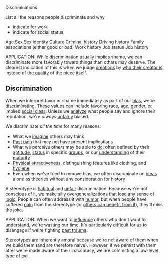
Discriminations

List all the reasons people discriminate and why
- indicate for work
- indicate for social status

Age
Sex
Sex identity
Culture
Criminal history
Driving history
Family associations (either good or bad)
Work history
Job status
Job history

APPLICATION: While discrimination usually implies shame, we can discriminate more favorably toward things than others may deserve. The clearest indication of this is when we judge [creations](creations.md) by [who their creator is](identity.md) instead of the [quality](values-quality.md) of the piece itself.


## Discrimination

When we interpret favor or shame immediately as part of our [bias](mind-bias.md), we're discriminating. These values can include favoring race, [age](maturity.md), [gender](gender.md), or implied [social class](classes.md). Unless we [analyze](logic.md) what people say and ignore their reputation, we're *always* [unfairly](morality-justice.md) biased.

We discriminate *all the time* for many reasons:

- What we [imagine](imagination.md) others may think
- [Past pain](hardship-ptsd.md) that may not have present implications
- What we perceive others may be able to [do](results.md), often defined by their [aptitude](humanity.md), [status](groups-member.md) in specific [groups](groups-small.md), or our [understanding](understanding.md) of their [maturity](maturity.md)
- [Physical attractiveness](gender.md), distinguishing features like clothing, and [hygiene](people-2_image.md)
- Even when we've tried to remove bias, we often discriminate on [ideas](values.md) alone as theories without any consideration for [history](trends.md)

A stereotype is [habitual](habits.md) and [unfair](morality-justice.md) discrimination. Because we're not conscious of it, we make silly overgeneralizations that lose any sense of [logic](logic.md). People can often address it with [humor](humor.md), but when people have suffered [pain](hardship-ptsd.md) from the stereotype (or [others can benefit from it](leftism.md)), they'll miss the joke.

APPLICATION: When we want to [influence](power-influence.md) others who don't want to [understand](understanding.md), we're wasting our time. It's particularly difficult for us to disengage if we're fighting [past trauma](hardship-ptsd.md).

Stereotypes are inherently amoral because we're not aware of them when we build them (and are therefore naive). However, if we persist with them after we're made aware of their inaccuracy, we are committing a low-level type of [evil](morality-evil.md).
